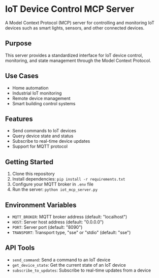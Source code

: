 # IoT Device Control MCP Server

A Model Context Protocol (MCP) server for controlling and monitoring IoT devices such as smart lights, sensors, and other connected devices.

## Purpose

This server provides a standardized interface for IoT device control, monitoring, and state management through the Model Context Protocol.

## Use Cases

- Home automation
- Industrial IoT monitoring
- Remote device management
- Smart building control systems

## Features

- Send commands to IoT devices
- Query device state and status
- Subscribe to real-time device updates
- Support for MQTT protocol

## Getting Started

1. Clone this repository
2. Install dependencies: `pip install -r requirements.txt`
3. Configure your MQTT broker in `.env` file
4. Run the server: `python iot_mcp_server.py`

## Environment Variables

- `MQTT_BROKER`: MQTT broker address (default: "localhost")
- `HOST`: Server host address (default: "0.0.0.0")
- `PORT`: Server port (default: "8090")
- `TRANSPORT`: Transport type, "sse" or "stdio" (default: "sse")

## API Tools

- `send_command`: Send a command to an IoT device
- `get_device_state`: Get the current state of an IoT device
- `subscribe_to_updates`: Subscribe to real-time updates from a device